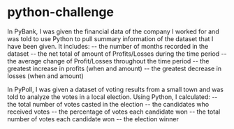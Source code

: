 # python-challenge

In PyBank, I was given the financial data of the company I worked for and was told to use Python to pull summary information of the dataset that I have been given. It includes:
    -- the number of months recorded in the dataset
    -- the net total of amount of Profits/Losses during the time period
    -- the average change of Profit/Losses throughout the time period
    -- the greatest increase in profits (when and amount)
    -- the greatest decrease in losses (when and amount)

In PyPoll, I was given a dataset of voting results from a small town and was told to analyze the votes in a local election. Using Python, I calculated:
    -- the total number of votes casted in the election
    -- the candidates who received votes
    -- the percentage of votes each candidate won
    -- the total number of votes each candidate won
    -- the election winner
    
